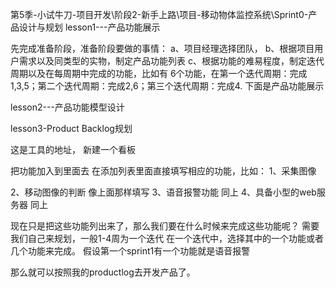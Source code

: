 
第5季-小试牛刀-项目开发\阶段2-新手上路\项目-移动物体监控系统\Sprint0-产品设计与规划 
lesson1---产品功能展示

先完成准备阶段，准备阶段要做的事情：
a、项目经理选择团队，
b、根据项目用户需求以及同类型的实物，制定产品功能列表
c、根据功能的难易程度，制定迭代周期以及在每周期中完成的功能，比如有
6个功能，在第一个迭代周期：完成1,3,5；第二个迭代周期：完成2,6；第三个迭代周期：完成4.
下面是产品功能展示

 
lesson2---产品功能模型设计
 
lesson3-Product Backlog规划

这是工具的地址，
新建一个看板

把功能加入到里面去
在添加列表里面直接填写相应的功能，比如：
1、采集图像

2、移动图像的判断
像上面那样填写
3、语音报警功能
同上
4、具备小型的web服务器
同上

现在只是把这些功能列出来了，那么我们要在什么时候来完成这些功能呢？
需要我们自己来规划，一般1-4周为一个迭代
在一个迭代中，选择其中的一个功能或者几个功能来完成。
假设第一个sprint1有一个功能就是语音报警


那么就可以按照我的productlog去开发产品了。
 
